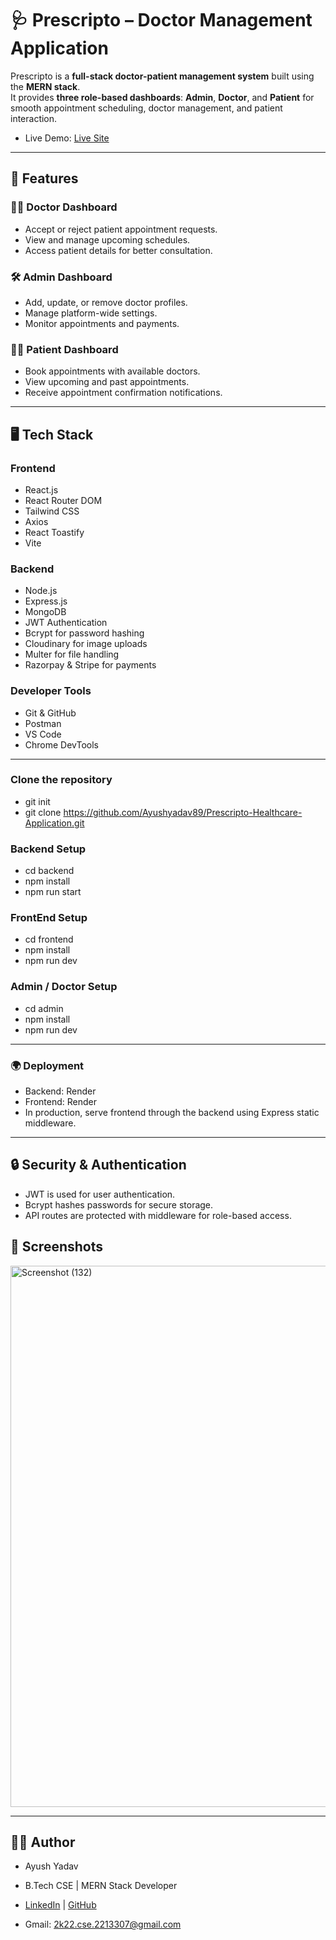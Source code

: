 ﻿# 🩺 Prescripto – Doctor Management Application

Prescripto is a **full-stack doctor-patient management system** built using the **MERN stack**.  
It provides **three role-based dashboards**: **Admin**, **Doctor**, and **Patient** for smooth appointment scheduling, doctor management, and patient interaction.  

- Live Demo: [Live Site](https://prescripto-ayushyadav.onrender.com/)

---

## 🚀 Features

### **👩‍⚕️ Doctor Dashboard**
- Accept or reject patient appointment requests.
- View and manage upcoming schedules.
- Access patient details for better consultation.

### **🛠 Admin Dashboard**
- Add, update, or remove doctor profiles.
- Manage platform-wide settings.
- Monitor appointments and payments.

### **🙋‍♂️ Patient Dashboard**
- Book appointments with available doctors.
- View upcoming and past appointments.
- Receive appointment confirmation notifications.

---

## 🖥️ Tech Stack

### **Frontend**
- React.js
- React Router DOM
- Tailwind CSS
- Axios
- React Toastify
- Vite

### **Backend**
- Node.js
- Express.js
- MongoDB
- JWT Authentication
- Bcrypt for password hashing
- Cloudinary for image uploads
- Multer for file handling
- Razorpay & Stripe for payments

### **Developer Tools**
- Git & GitHub
- Postman
- VS Code
- Chrome DevTools

---

### Clone the repository
- git init
- git clone https://github.com/Ayushyadav89/Prescripto-Healthcare-Application.git


### Backend Setup
- cd backend
- npm install
- npm run start

### FrontEnd Setup
- cd frontend
- npm install
- npm run dev

### Admin / Doctor Setup
- cd admin
- npm install
- npm run dev

---

### 🌍 Deployment
- Backend: Render
- Frontend: Render
- In production, serve frontend through the backend using Express static middleware.

---

## 🔒 Security & Authentication
- JWT is used for user authentication.
- Bcrypt hashes passwords for secure storage.
- API routes are protected with middleware for role-based access.

## 📸 Screenshots
<img width="1920" height="866" alt="Screenshot (132)" src="https://github.com/user-attachments/assets/382e5858-fa41-4af9-bec3-8226b6972532" />


---

## 👨‍💻 Author
- Ayush Yadav
- B.Tech CSE | MERN Stack Developer
- [LinkedIn](https://www.linkedin.com/in/ayush-yadav-143536253/) | [GitHub](https://github.com/Ayushyadav89)

- Gmail: 2k22.cse.2213307@gmail.com
